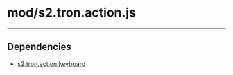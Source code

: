 # mod/s2.tron.action.js

----

## Dependencies
* [s2.tron.action.keyboard](s2.tron.action.keyboard.md)